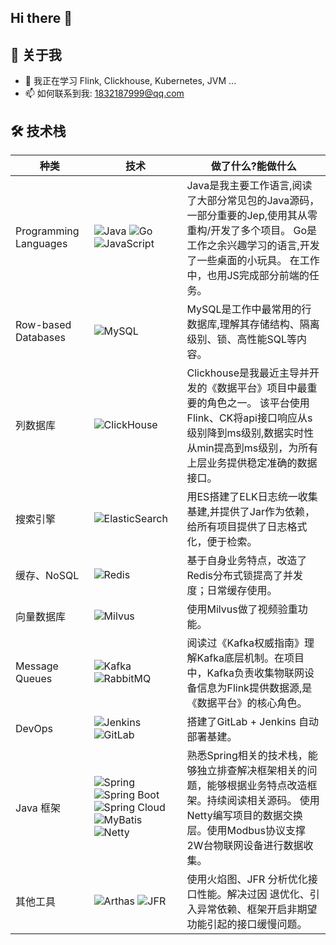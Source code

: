 ## Hi there 👋


## 💫 关于我

- 🌱 我正在学习 Flink, Clickhouse, Kubernetes, JVM ...
- 📫 如何联系到我: 1832187999@qq.com



## 🛠️ 技术栈

<table class="tech-table">
  <thead>
    <tr>
      <th>种类</th>
      <th>技术</th>
      <th>做了什么?能做什么</th>
    </tr>
  </thead>
  <tbody>
    <tr>
      <td class="category-column">Programming Languages</td>
      <td class="technologies-column">
        <img src="https://img.shields.io/badge/-Java-007396?style=flat-square&logo=java&logoColor=white" alt="Java">
        <img src="https://img.shields.io/badge/-Go-00599C?style=flat-square&logo=go&logoColor=white" alt="Go">
        <img src="https://img.shields.io/badge/-JavaScript-F7DF1E?style=flat-square&logo=javascript&logoColor=black" alt="JavaScript">
      </td>
      <td>
        Java是我主要工作语言,阅读了大部分常见包的Java源码，一部分重要的Jep,使用其从零重构/开发了多个项目。
        Go是工作之余兴趣学习的语言,开发了一些桌面的小玩具。
        在工作中，也用JS完成部分前端的任务。
      </td>
    </tr>
    <tr>
      <td class="category-column">Row-based Databases</td>
      <td class="technologies-column">
        <img src="https://img.shields.io/badge/-MySQL-4479A1?style=flat-square&logo=mysql&logoColor=white" alt="MySQL">
      </td>
      <td>
        MySQL是工作中最常用的行数据库,理解其存储结构、隔离级别、锁、高性能SQL等内容。
      </td>
    </tr>
    <tr>
      <td class="category-column">列数据库</td>
      <td class="technologies-column">
        <img src="https://img.shields.io/badge/-ClickHouse-FFCC01?style=flat-square&logo=clickhouse&logoColor=black" alt="ClickHouse">
      </td>
      <td>
        Clickhouse是我最近主导并开发的《数据平台》项目中最重要的角色之一。
        该平台使用Flink、CK将api接口响应从s级别降到ms级别,数据实时性从min提高到ms级别，为所有上层业务提供稳定准确的数据接口。
      </td>
    </tr>
    <tr>
      <td class="category-column">搜索引擎</td>
      <td class="technologies-column">
        <img src="https://img.shields.io/badge/-ElasticSearch-005571?style=flat-square&logo=elasticsearch&logoColor=white" alt="ElasticSearch">
      </td>
      <td>
        用ES搭建了ELK日志统一收集基建,并提供了Jar作为依赖，给所有项目提供了日志格式化，便于检索。
      </td>
    </tr>
    <tr>
      <td class="category-column">缓存、NoSQL</td>
      <td class="technologies-column">
        <img src="https://img.shields.io/badge/-Redis-DC382D?style=flat-square&logo=redis&logoColor=white" alt="Redis">
      </td>
      <td>
        基于自身业务特点，改造了Redis分布式锁提高了并发度；日常缓存使用。
      </td>
    </tr>
    <tr>
      <td class="category-column">向量数据库</td>
      <td class="technologies-column">
        <img src="https://img.shields.io/badge/-Milvus-45B8AC?style=flat-square&logo=milvus&logoColor=white" alt="Milvus">
      </td>
      <td>
        使用Milvus做了视频验重功能。
      </td>
    </tr>
    <tr>
      <td class="category-column">Message Queues</td>
      <td class="technologies-column">
        <img src="https://img.shields.io/badge/-Kafka-231F20?style=flat-square&logo=apache-kafka&logoColor=white" alt="Kafka">
        <img src="https://img.shields.io/badge/-RabbitMQ-FF6600?style=flat-square&logo=rabbitmq&logoColor=white" alt="RabbitMQ">
      </td>
      <td>
        阅读过《Kafka权威指南》理解Kafka底层机制。在项目中，Kafka负责收集物联网设备信息为Flink提供数据源,是《数据平台》的核心角色。
      </td>
    </tr>
    <tr>
      <td class="category-column">DevOps</td>
      <td class="technologies-column">
        <img src="https://img.shields.io/badge/-Jenkins-D24939?style=flat-square&logo=jenkins&logoColor=white" alt="Jenkins">
        <img src="https://img.shields.io/badge/-GitLab-FCA121?style=flat-square&logo=gitlab&logoColor=white" alt="GitLab">
      </td>
      <td>
        搭建了GitLab + Jenkins 自动部署基建。
      </td>
    </tr>
    <tr>
      <td class="category-column">Java 框架</td>
      <td class="technologies-column">
        <img src="https://img.shields.io/badge/-Spring-6DB33F?style=flat-square&logo=spring&logoColor=white" alt="Spring">
        <img src="https://img.shields.io/badge/-Spring%20Boot-6DB33F?style=flat-square&logo=spring-boot&logoColor=white" alt="Spring Boot">
        <img src="https://img.shields.io/badge/-Spring%20Cloud-6DB33F?style=flat-square&logo=spring&logoColor=white" alt="Spring Cloud">
        <img src="https://img.shields.io/badge/-MyBatis-000000?style=flat-square&logo=mybatis&logoColor=white" alt="MyBatis">
        <img src="https://img.shields.io/badge/-Netty-2C2D72?style=flat-square&logo=netty&logoColor=white" alt="Netty">
      </td>
      <td>
        熟悉Spring相关的技术栈，能够独立排查解决框架相关的问题，能够根据业务特点改造框架。持续阅读相关源码。
        使用Netty编写项目的数据交换层。使用Modbus协议支撑2W台物联网设备进行数据收集。
      </td>
    </tr>
    <tr>
      <td class="category-column">其他工具</td>
      <td class="technologies-column">
        <img src="https://img.shields.io/badge/-Arthas-D24939?style=flat-square&logoColor=black" alt="Arthas">
        <img src="https://img.shields.io/badge/-JFR-231F20?style=flat-squaret&logoColor=white" alt="JFR">
      </td>
      <td>
        使用火焰图、JFR 分析优化接口性能。解决过因 退优化、引入异常依赖、框架开启非期望功能引起的接口缓慢问题。
      </td>
    </tr>
  </tbody>
</table>






